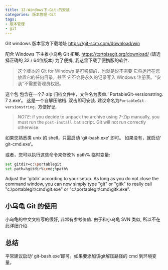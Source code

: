 ```yaml
---
title: 12-Windows下-Git-的安装
categories: 版本管理-Git
tags:
- 版本管理
- git
---
```


Git windows 版本官方下载地址
<https://git-scm.com/download/win>

配合 Windows 下主推小乌龟 Git 拓展.
<https://tortoisegit.org/download/> (请选择正确的 32 / 64位版本)
为了便携, 我这里下载了便携版的软件.

> 这个版本的 Git for Windows 是可移植的，也就是说不需要
它将运行在您放置它的任何目录，甚至
它不会将永久的记录写入
Windows 注册表。“安装”不需要管理员权限。

这个包 包含在一个7-zip 归档文件中，文件名为表单.‘ PortableGit-versionstring. 7 z.exe’。 这是一个自解压缩档. 双击即可安装. 建议命名为`PortableGit-versionstring.` 方便好记.

> *NOTE*: if you decide to unpack the archive using 7-Zip manually, you must
run the `post-install.bat` script. Git will not run correctly otherwise.

如果您熟悉类 unix 的 shell，只需启动 ‘git-bash.exe’ 即可。
如果没有，就启动‘ git-cmd.exe’。

或者，您可以执行这些命令来修改% path%
临时变量:

```sh
set gitdir=c:\portablegit
set path=%gitdir%\cmd;%path%
```

Adjust the 'gitdir' according to your setup.  As long as you do not close the command window, you can now simply type "git" or "gitk" to really call "c:\portablegit\cmd\git.exe" or "c:\portablegit\cmd\gitk.exe".

## 小乌龟 Git 的使用

小乌龟的中文文档写的很好, 非常有参考价值.  由于和小乌龟 SVN 类似, 所以不在此详细介绍.

## 总结

平常建议启动‘ git-bash.exe’即可。如果要添加该git解压路径的 cmd 到环境变量。
